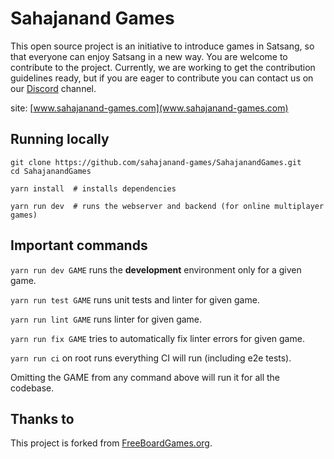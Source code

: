 # Sahajanand Games

This open source project is an initiative to introduce games in Satsang, so that everyone can enjoy Satsang in a new way. You are welcome to contribute to the project. Currently, we are working to get the contribution guidelines ready, but if you are eager to contribute you can contact us on our [Discord](https://discord.gg/AaE6n3n) channel. 

site: [www.sahajanand-games.com](www.sahajanand-games.com)


## Running locally

```
git clone https://github.com/sahajanand-games/SahajanandGames.git
cd SahajanandGames

yarn install  # installs dependencies

yarn run dev  # runs the webserver and backend (for online multiplayer games)
```

## Important commands

`yarn run dev GAME` runs the **development** environment only for a given game.

`yarn run test GAME` runs unit tests and linter for given game.

`yarn run lint GAME` runs linter for given game.

`yarn run fix GAME` tries to automatically fix linter errors for given game.

`yarn run ci` on root runs everything CI will run (including e2e tests).

Omitting the GAME from any command above will run it for all the codebase.

##  Thanks to

This project is forked from [FreeBoardGames.org](www.freeboardgames.org).